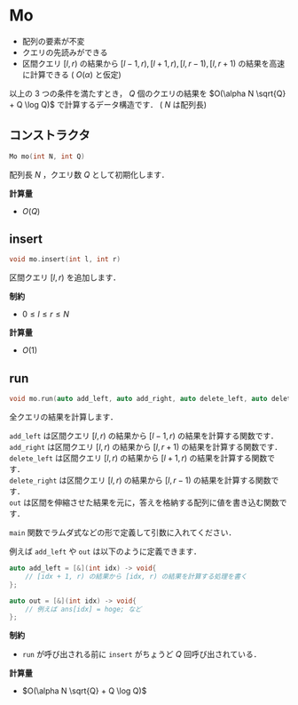 # Mo

- 配列の要素が不変
- クエリの先読みができる
- 区間クエリ $[l, r)$ の結果から $[l - 1, r), [l + 1, r), [l, r - 1), [l, r + 1)$ の結果を高速に計算できる ( $O(\alpha)$ と仮定)

以上の $3$ つの条件を満たすとき， $Q$ 個のクエリの結果を $O(\alpha N \sqrt{Q} + Q \log Q)$ で計算するデータ構造です． ( $N$ は配列長)

## コンストラクタ

```cpp
Mo mo(int N, int Q)
```

配列長 $N$ ，クエリ数 $Q$ として初期化します．

**計算量**

- $O(Q)$

## insert

```cpp
void mo.insert(int l, int r)
```

区間クエリ $[l, r)$ を追加します．

**制約**

- $0 \leq l \leq r \leq N$

**計算量**

- $O(1)$

## run

```cpp
void mo.run(auto add_left, auto add_right, auto delete_left, auto delete_right, auto out)
```

全クエリの結果を計算します．<br>

`add_left` は区間クエリ $[l, r)$ の結果から $[l - 1, r)$ の結果を計算する関数です．<br>
`add_right` は区間クエリ $[l, r)$ の結果から $[l, r + 1)$ の結果を計算する関数です．<br>
`delete_left` は区間クエリ $[l, r)$ の結果から $[l + 1, r)$ の結果を計算する関数です．<br>
`delete_right` は区間クエリ $[l, r)$ の結果から $[l, r - 1)$ の結果を計算する関数です．<br>
`out` は区間を伸縮させた結果を元に，答えを格納する配列に値を書き込む関数です．

`main` 関数でラムダ式などの形で定義して引数に入れてください．

例えば `add_left` や `out` は以下のように定義できます．

```cpp
auto add_left = [&](int idx) -> void{
    // [idx + 1, r) の結果から [idx, r) の結果を計算する処理を書く
};

auto out = [&](int idx) -> void{
    // 例えば ans[idx] = hoge; など
};
```

**制約**

- `run` が呼び出される前に `insert` がちょうど $Q$ 回呼び出されている．

**計算量**

- $O(\alpha N \sqrt{Q} + Q \log Q)$